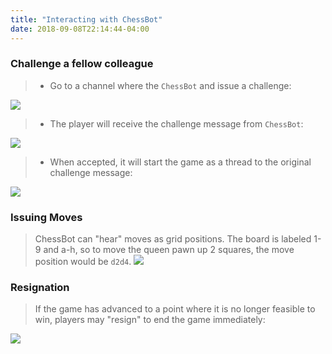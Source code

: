 ```yaml
---
title: "Interacting with ChessBot"
date: 2018-09-08T22:14:44-04:00
---
```


### Challenge a fellow colleague

> * Go to a channel where the `ChessBot` and issue a challenge:
>
[<img src="/chessbot/img/help1.png" class="img-responsive">](/chessbot/img/help1.png)
>
> * The player will receive the challenge message from `ChessBot`:
>
[<img src="/chessbot/img/help2.png" class="img-responsive">](/chessbot/img/help2.png)
>
> * When accepted, it will start the game as a thread to the original challenge message:
>
[<img src="/chessbot/img/help3.png" class="img-responsive">](/chessbot/img/help3.png)

### Issuing Moves

> ChessBot can "hear" moves as grid positions. The board is labeled 1-9 and a-h, so to move the queen pawn up 2 squares, the move position would be `d2d4`.
[<img src="/chessbot/img/help4.png" class="img-responsive">](/chessbot/img/help4.png)

### Resignation

> If the game has advanced to a point where it is no longer feasible to win, players may "resign" to end the game immediately:
>
[<img src="/chessbot/img/help5.png" class="img-responsive">](/chessbot/img/help5.png)